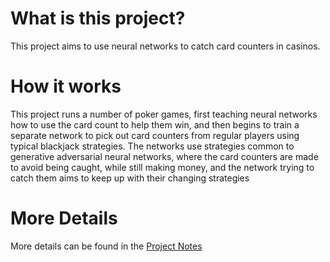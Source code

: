 # What is this project?
This project aims to use neural networks to catch card counters in casinos. 

# How it works
This project runs a number of poker games, first teaching neural networks how to use the card count to help them win, and then begins to train a separate network to pick out card counters from regular players using typical blackjack strategies. The networks use strategies common to generative adversarial neural networks, where the card counters are made to avoid being caught, while still making money, and the network trying to catch them aims to keep up with their changing strategies
# More Details
More details can be found in the [Project Notes](https://github.com/kasandell/Blackjack-GANN/blob/master/Project%20Notes.md)

